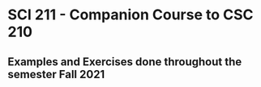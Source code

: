 # SCI 211 - Companion Course to CSC 210
## Examples and Exercises done throughout the semester Fall 2021
